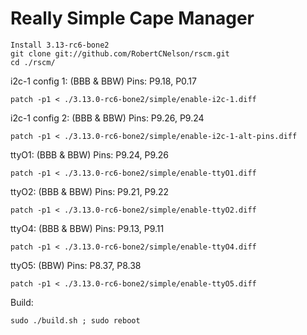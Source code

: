 Really Simple Cape Manager
====

```
Install 3.13-rc6-bone2
git clone git://github.com/RobertCNelson/rscm.git
cd ./rscm/
```

i2c-1 config 1: (BBB & BBW)
Pins: P9.18, P0.17
```
patch -p1 < ./3.13.0-rc6-bone2/simple/enable-i2c-1.diff
```

i2c-1 config 2: (BBB & BBW)
Pins: P9.26, P9.24
```
patch -p1 < ./3.13.0-rc6-bone2/simple/enable-i2c-1-alt-pins.diff
```

ttyO1: (BBB & BBW)
Pins: P9.24, P9.26
```
patch -p1 < ./3.13.0-rc6-bone2/simple/enable-ttyO1.diff
```

ttyO2: (BBB & BBW)
Pins: P9.21, P9.22
```
patch -p1 < ./3.13.0-rc6-bone2/simple/enable-ttyO2.diff
```

ttyO4: (BBB & BBW)
Pins: P9.13, P9.11
```
patch -p1 < ./3.13.0-rc6-bone2/simple/enable-ttyO4.diff
```

ttyO5: (BBW)
Pins: P8.37, P8.38
```
patch -p1 < ./3.13.0-rc6-bone2/simple/enable-ttyO5.diff
```

Build:
```
sudo ./build.sh ; sudo reboot
```
